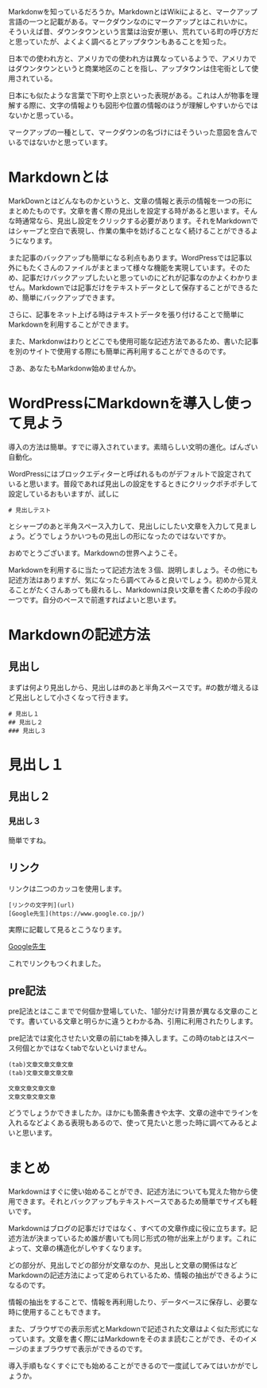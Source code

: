Markdonwを知っているだろうか。MarkdownとはWikiによると、マークアップ言語の一つと記載がある。マークダウンなのにマークアップとはこれいかに。
そういえば昔、ダウンタウンという言葉は治安が悪い、荒れている町の呼び方だと思っていたが、よくよく調べるとアップタウンもあることを知った。

日本での使われ方と、アメリカでの使われ方は異なっているようで、アメリカではダウンタウンというと商業地区のことを指し、アップタウンは住宅街として使用されている。

日本にも似たような言葉で下町や上京といった表現がある。これは人が物事を理解する際に、文字の情報よりも図形や位置の情報のほうが理解しやすいからではないかと思っている。

マークアップの一種として、マークダウンの名づけにはそういった意図を含んでいるではないかと思っています。

# Markdownとは
MarkDownとはどんなものかというと、文章の情報と表示の情報を一つの形にまとめたものです。文章を書く際の見出しを設定する時があると思います。そんな時通常なら、見出し設定をクリックする必要があります。それをMarkdownではシャープと空白で表現し、作業の集中を妨げることなく続けることができるようになります。

また記事のバックアップも簡単になる利点もあります。WordPressでは記事以外にもたくさんのファイルがまとまって様々な機能を実現しています。そのため、記事だけバックアップしたいと思っていのにどれが記事なのかよくわかりません。Markdownでは記事だけをテキストデータとして保存することができるため、簡単にバックアップできます。

さらに、記事をネット上げる時はテキストデータを張り付けることで簡単にMarkdownを利用することができます。

また、Markdonwはわりとどこでも使用可能な記述方法であるため、書いた記事を別のサイトで使用する際にも簡単に再利用することができるのです。

さあ、あなたもMarkdonw始めませんか。

# WordPressにMarkdownを導入し使って見よう
導入の方法は簡単。すでに導入されています。素晴らしい文明の進化。ばんざい自動化。

WordPressにはブロックエディターと呼ばれるものがデフォルトで設定されていると思います。普段であれば見出しの設定をするときにクリックポチポチして設定しているおもいますが、試しに

    # 見出しテスト
とシャープのあと半角スペース入力して、見出しにしたい文章を入力して見ましょう。どうでしょうかいつもの見出しの形になったのではないですか。

おめでとうございます。Markdownの世界へようこそ。

Markdownを利用するに当たって記述方法を３個、説明しましょう。その他にも記述方法はありますが、気になったら調べてみると良いでしょう。初めから覚えることがたくさんあっても疲れるし、Markdownは良い文章を書くための手段の一つです。自分のペースで前進すればよいと思います。

# Markdownの記述方法
## 見出し
まずは何より見出しから、見出しは#のあと半角スペースです。#の数が増えるほど見出しとして小さくなって行きます。

```
# 見出し１
## 見出し２
### 見出し３
```
# 見出し１
## 見出し２
### 見出し３


簡単ですね。

## リンク
リンクは二つのカッコを使用します。

    [リンクの文字列](url)
    [Google先生](https://www.google.co.jp/)

実際に記載して見るとこうなります。

[Google先生](https://www.google.co.jp/)

これでリンクもつくれました。
## pre記法
pre記法とはここまでで何個か登場していた、1部分だけ背景が異なる文章のことです。書いている文章と明らかに違うとわかる為、引用に利用されたりします。

pre記法では変化させたい文章の前にtabを挿入します。この時のtabとはスペース何個とかではなくtabでないといけません。

    (tab)文章文章文章文章
    (tab)文章文章文章文章

    文章文章文章文章
    文章文章文章文章

どうでしょうかできましたか。ほかにも箇条書きや太字、文章の途中でラインを入れるなどよくある表現もあるので、使って見たいと思った時に調べてみるとよいと思います。

# まとめ
Markdownはすぐに使い始めることができ、記述方法についても覚えた物から使用できます。それとバックアップもテキストベースであるため簡単でサイズも軽いです。

Markdownはブログの記事だけではなく、すべての文章作成に役に立ちます。記述方法が決まっているため誰が書いても同じ形式の物が出来上がります。これによって、文章の構造化がしやすくなります。

どの部分が、見出しでどの部分が文章なのか、見出しと文章の関係はなどMarkdownの記述方法によって定められているため、情報の抽出ができるようになるのです。

情報の抽出をすることで、情報を再利用したり、データベースに保存し、必要な時に使用することもできます。

また、ブラウザでの表示形式とMarkdownで記述された文章はよく似た形式になっています。文章を書く際にはMarkdownをそのまま読むことができ、そのイメージのままブラウザで表示ができるのです。

導入手順もなくすぐにでも始めることができるので一度試してみてはいかがでしょうか。